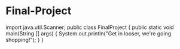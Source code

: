 # Final-Project
import java.util.Scanner;
public class FinalProject {
  public static void main(String [] args) {
    System.out.println("Get in looser, we're going shopping!");
  }
}
